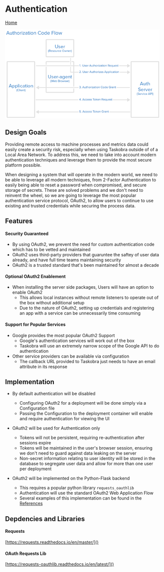 # Authentication
[Home](../index.md)

![Grant Type Authentication Flow](images/auth_code_flow.png)

## Design Goals

Providing remote access to machine processes and metrics data could easily create a security risk, especially when using Taskobra outside of of a Local Area Network. To address this, we need to take into account modern authentication techniques and leverage them to provide the most secure platform possible.

When designing a system that will operate in the modern world, we need to be able to leverage all modern techniques, from 2-Factor Authentication to easily being able to reset a password when compromised, and secure storage of secrets. These are solved problems and we don't need to reinvent the wheel, so we are going to leverage the most popular authentication service protocol, OAuth2, to allow users to continue to use existing and trusted credentials while securing the process data.

## Features

#### Security Guaranteed
- By using OAuth2, we prevent the need for custom authentication code which has to be vetted and maintained
- OAuth2 uses third-party providers that guaruntee the saftey of user data already, and have full time teams maintaining security
- OAuth2 is a trusted standard that's been maintained for almost a decade

#### Optional OAuth2 Enablement
- When installing the server side packages, Users will have an option to enable OAuth2
    - This allows local instances without remote listeners to operate out of the box without additional setup
    - Due to the nature of OAuth2, setting up credentials and registering an app with a service can be unnecessarily time consuming

#### Support for Popular Services
- Google provides the most popular OAuth2 Support
    - Google's authentication services will work out of the box
    - Taskobra will use an extremely narrow scope of the Google API to do authentication
- Other service providers can be available via configuration
    - The callback URL provided to Taskobra just needs to have an email attribute in its response

## Implementation
- By default authentication will be disabled
    - Configuring OAuth2 for a deployment will be done simply via a Configuration file
    - Passing the Configuration to the deployment container will enable and require authentication for viewing the UI

- OAuth2 will be used for Authentication only
    - Tokens will not be persistent, requiring re-authentication after sessions expire
    - Tokens will be maintained in the user's browser session, ensuring we don't need to guard against data leaking on the server
    - Non-secret information relating to user identity will be stored in the database to segregate user data and allow for more than one user per deployment

- OAuth2 will be implemented on the Python-Flask backend
    - This requires a popular python library `requests_oauthlib`
    - Authentication will use the standard OAuth2 Web Application Flow
    - Several examples of this implementation can be found in the [References](references.md)


## Depdencies and Libraries

#### Requests
[https://requests.readthedocs.io/en/master/]()

#### OAuth Requests Lib
[https://requests-oauthlib.readthedocs.io/en/latest/]()



